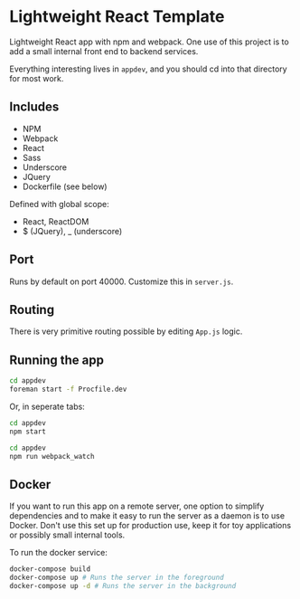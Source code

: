 # Lightweight React Template

Lightweight React app with npm and webpack. One use of this project is to add a small internal front end to backend services.

Everything interesting lives in `appdev`, and you should cd into that directory for most work.

## Includes

- NPM
- Webpack
- React
- Sass
- Underscore
- JQuery
- Dockerfile (see below)

Defined with global scope:
- React, ReactDOM
- $ (JQuery), _ (underscore)

## Port

Runs by default on port 40000. Customize this in `server.js`.

## Routing

There is very primitive routing possible by editing `App.js` logic.

## Running the app

```bash
cd appdev
foreman start -f Procfile.dev
```

Or, in seperate tabs:

```bash
cd appdev
npm start
```

```bash
cd appdev
npm run webpack_watch
```

## Docker

If you want to run this app on a remote server, one option to simplify dependencies and to make it easy to run the server as a daemon is to use Docker. Don't use this set up for production use, keep it for toy applications or possibly small internal tools.

To run the docker service:
```bash
docker-compose build
docker-compose up # Runs the server in the foreground
docker-compose up -d # Runs the server in the background
```